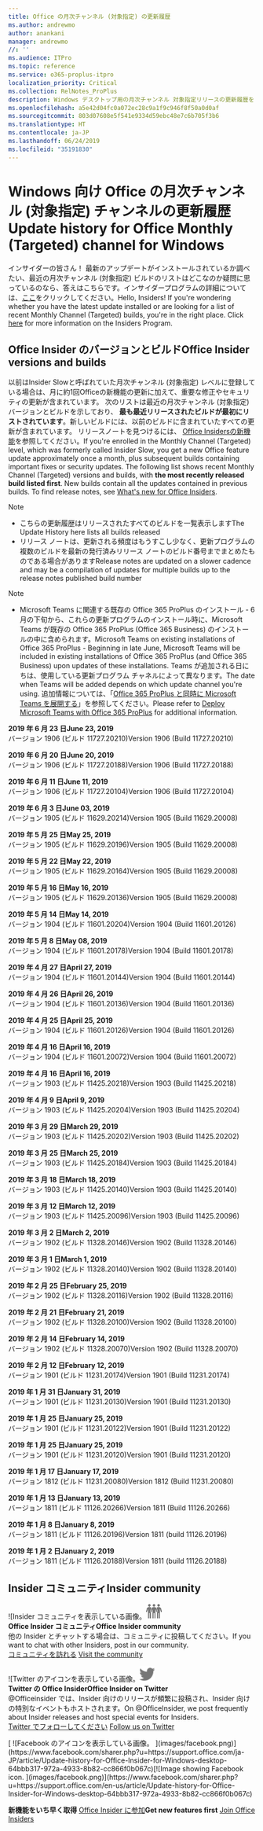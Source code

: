 ```yaml
---
title: Office の月次チャンネル (対象指定) の更新履歴
ms.author: andrewmo
author: anankani
manager: andrewmo
//: ''
ms.audience: ITPro
ms.topic: reference
ms.service: o365-proplus-itpro
localization_priority: Critical
ms.collection: RelNotes_ProPlus
description: Windows デスクトップ用の月次チャンネル 対象指定リリースの更新履歴を Insider の皆様に提供します。
ms.openlocfilehash: a5e42d04fc0a072ec28c9a1f9c946f8f50a0d0af
ms.sourcegitcommit: 803d07608e5f541e9334d59ebc48e7c6b705f3b6
ms.translationtype: HT
ms.contentlocale: ja-JP
ms.lasthandoff: 06/24/2019
ms.locfileid: "35191830"
---
```

# <a name="update-history-for-office-monthly-targeted-channel-for-windows"></a><span data-ttu-id="64acf-103">Windows 向け Office の月次チャンネル (対象指定) チャンネルの更新履歴</span><span class="sxs-lookup"><span data-stu-id="64acf-103">Update history for Office Monthly (Targeted) channel for Windows</span></span>

<span data-ttu-id="64acf-p101">インサイダーの皆さん！ 最新のアップデートがインストールされているか調べたい、最近の月次チャンネル (対象指定) ビルドのリストはどこなのか疑問に思っているのなら、答えはこちらです。インサイダープログラムの詳細については、[ここ](https://insider.office.com/)をクリックしてください。</span><span class="sxs-lookup"><span data-stu-id="64acf-p101">Hello, Insiders! If you're wondering whether you have the latest update installed or are looking for a list of recent Monthly Channel (Targeted) builds, you're in the right place. Click [here](https://insider.office.com/) for more information on the Insiders Program.</span></span>

## <a name="office-insider-versions-and-builds"></a><span data-ttu-id="64acf-107">Office Insider のバージョンとビルド</span><span class="sxs-lookup"><span data-stu-id="64acf-107">Office Insider versions and builds</span></span>

<span data-ttu-id="64acf-p102">以前はInsider Slowと呼ばれていた月次チャンネル (対象指定) レベルに登録している場合は、月に約1回Officeの新機能の更新に加えて、重要な修正やセキュリティの更新が含まれています。 次のリストは最近の月次チャンネル (対象指定) バージョンとビルドを示しており、 **最も最近リリースされたビルドが最初にリストされています**。新しいビルドには、以前のビルドに含まれていたすべての更新が含まれています。 リリースノートを見つけるには、 [Office Insidersの新機能](https://support.office.com/ja-JP/article/what-s-new-for-office-insiders-c152d1e2-96ff-4ce9-8c14-e74e13847a24)を参照してください。</span><span class="sxs-lookup"><span data-stu-id="64acf-p102">If you're enrolled in the Monthly Channel (Targeted) level, which was formerly called Insider Slow, you get a new Office feature update approximately once a month, plus subsequent builds containing important fixes or security updates. The following list shows recent Monthly Channel (Targeted) versions and builds, with **the most recently released build listed first**. New builds contain all the updates contained in previous builds. To find release notes, see [What's new for Office Insiders](https://support.office.com/en-us/article/what-s-new-for-office-insiders-c152d1e2-96ff-4ce9-8c14-e74e13847a24).</span></span>

> [!NOTE]
> - <span data-ttu-id="64acf-112">こちらの更新履歴はリリースされたすべてのビルドを一覧表示します</span><span class="sxs-lookup"><span data-stu-id="64acf-112">The Update History here lists all builds released</span></span>
> - <span data-ttu-id="64acf-113">リリース ノートは、更新される頻度はもうすこし少なく、更新プログラムの複数のビルドを最新の発行済みリリース ノートのビルド番号までまとめたものである場合があります</span><span class="sxs-lookup"><span data-stu-id="64acf-113">Release notes are updated on a slower cadence and may be a compilation of updates for multiple builds up to the release notes published build number</span></span>

 > [!NOTE]
> - <span data-ttu-id="64acf-114">Microsoft Teams に関連する既存の Office 365 ProPlus のインストール - 6 月の下旬から、これらの更新プログラムのインストール時に、Microsoft Teams が既存の Office 365 ProPlus (Office 365 Business) のインストールの中に含められます。</span><span class="sxs-lookup"><span data-stu-id="64acf-114">Microsoft Teams on existing installations of Office 365 ProPlus - Beginning in late June, Microsoft Teams will be included in existing installations of Office 365 ProPlus (and Office 365 Business) upon updates of these installations.</span></span> <span data-ttu-id="64acf-115">Teams が追加される日にちは、使用している更新プログラム チャネルによって異なります。</span><span class="sxs-lookup"><span data-stu-id="64acf-115">The date when Teams will be added depends on which update channel you're using.</span></span> <span data-ttu-id="64acf-116">追加情報については、「[Office 365 ProPlus と同時に Microsoft Teams を展開する](https://docs.microsoft.com/ja-JP/deployoffice/teams-install)」を参照してください。</span><span class="sxs-lookup"><span data-stu-id="64acf-116">Please refer to [Deploy Microsoft Teams with Office 365 ProPlus](https://docs.microsoft.com/en-us/deployoffice/teams-install) for additional information.</span></span>

[//]: # (削除禁止)

<span data-ttu-id="64acf-118">**2019 年 6 月 23 日**</span><span class="sxs-lookup"><span data-stu-id="64acf-118">**June 23, 2019**</span></span><br/>
<span data-ttu-id="64acf-119">バージョン 1906 (ビルド 11727.20210)</span><span class="sxs-lookup"><span data-stu-id="64acf-119">Version 1906 (Build 11727.20210)</span></span><br/>

<span data-ttu-id="64acf-120">**2019 年 6 月 20 日**</span><span class="sxs-lookup"><span data-stu-id="64acf-120">**June 20, 2019**</span></span><br/>
<span data-ttu-id="64acf-121">バージョン 1906 (ビルド 11727.20188)</span><span class="sxs-lookup"><span data-stu-id="64acf-121">Version 1906 (Build 11727.20188)</span></span><br/>

<span data-ttu-id="64acf-122">**2019 年 6 月 11 日**</span><span class="sxs-lookup"><span data-stu-id="64acf-122">**June 11, 2019**</span></span><br/>
<span data-ttu-id="64acf-123">バージョン 1906 (ビルド 11727.20104)</span><span class="sxs-lookup"><span data-stu-id="64acf-123">Version 1906 (Build 11727.20104)</span></span><br/>

<span data-ttu-id="64acf-124">**2019 年 6 月 3 日**</span><span class="sxs-lookup"><span data-stu-id="64acf-124">**June 03, 2019**</span></span><br/>
<span data-ttu-id="64acf-125">バージョン 1905 (ビルド 11629.20214)</span><span class="sxs-lookup"><span data-stu-id="64acf-125">Version 1905 (Build 11629.20008)</span></span><br/>

<span data-ttu-id="64acf-126">**2019 年 5 月 25 日**</span><span class="sxs-lookup"><span data-stu-id="64acf-126">**May 25, 2019**</span></span><br/>
<span data-ttu-id="64acf-127">バージョン 1905 (ビルド 11629.20196)</span><span class="sxs-lookup"><span data-stu-id="64acf-127">Version 1905 (Build 11629.20008)</span></span><br/>

<span data-ttu-id="64acf-128">**2019 年 5 月 22 日**</span><span class="sxs-lookup"><span data-stu-id="64acf-128">**May 22, 2019**</span></span><br/> <span data-ttu-id="64acf-129">バージョン 1905 (ビルド 11629.20164)</span><span class="sxs-lookup"><span data-stu-id="64acf-129">Version 1905 (Build 11629.20008)</span></span><br/>

<span data-ttu-id="64acf-130">**2019 年 5 月 16 日**</span><span class="sxs-lookup"><span data-stu-id="64acf-130">**May 16, 2019**</span></span><br/>
<span data-ttu-id="64acf-131">バージョン 1905 (ビルド 11629.20136)</span><span class="sxs-lookup"><span data-stu-id="64acf-131">Version 1905 (Build 11629.20008)</span></span><br/>

<span data-ttu-id="64acf-132">**2019 年 5 月 14 日**</span><span class="sxs-lookup"><span data-stu-id="64acf-132">**May 14, 2019**</span></span><br/>
<span data-ttu-id="64acf-133">バージョン 1904 (ビルド 11601.20204)</span><span class="sxs-lookup"><span data-stu-id="64acf-133">Version 1904 (Build 11601.20126)</span></span><br/>

<span data-ttu-id="64acf-134">**2019 年 5 月 8 日**</span><span class="sxs-lookup"><span data-stu-id="64acf-134">**May 08, 2019**</span></span><br/>
<span data-ttu-id="64acf-135">バージョン 1904 (ビルド 11601.20178)</span><span class="sxs-lookup"><span data-stu-id="64acf-135">Version 1904 (Build 11601.20178)</span></span><br/>

<span data-ttu-id="64acf-136">**2019 年 4 月 27 日**</span><span class="sxs-lookup"><span data-stu-id="64acf-136">**April 27, 2019**</span></span><br/>
<span data-ttu-id="64acf-137">バージョン 1904 (ビルド 11601.20144)</span><span class="sxs-lookup"><span data-stu-id="64acf-137">Version 1904 (Build 11601.20144)</span></span><br/>

<span data-ttu-id="64acf-138">**2019 年 4 月 26 日**</span><span class="sxs-lookup"><span data-stu-id="64acf-138">**April 26, 2019**</span></span><br/>
<span data-ttu-id="64acf-139">バージョン 1904 (ビルド 11601.20136)</span><span class="sxs-lookup"><span data-stu-id="64acf-139">Version 1904 (Build 11601.20136)</span></span><br/>

<span data-ttu-id="64acf-140">**2019 年 4 月 25 日**</span><span class="sxs-lookup"><span data-stu-id="64acf-140">**April 25, 2019**</span></span><br/>
<span data-ttu-id="64acf-141">バージョン 1904 (ビルド 11601.20126)</span><span class="sxs-lookup"><span data-stu-id="64acf-141">Version 1904 (Build 11601.20126)</span></span><br/>

<span data-ttu-id="64acf-142">**2019 年 4 月 16 日**</span><span class="sxs-lookup"><span data-stu-id="64acf-142">**April 16, 2019**</span></span><br/>
<span data-ttu-id="64acf-143">バージョン 1904 (ビルド 11601.20072)</span><span class="sxs-lookup"><span data-stu-id="64acf-143">Version 1904 (Build 11601.20072)</span></span><br/>

<span data-ttu-id="64acf-144">**2019 年 4 月 16 日**</span><span class="sxs-lookup"><span data-stu-id="64acf-144">**April 16, 2019**</span></span><br/>
<span data-ttu-id="64acf-145">バージョン 1903 (ビルド 11425.20218)</span><span class="sxs-lookup"><span data-stu-id="64acf-145">Version 1903 (Build 11425.20218)</span></span><br/>

<span data-ttu-id="64acf-146">**2019 年 4 月 9 日**</span><span class="sxs-lookup"><span data-stu-id="64acf-146">**April 9, 2019**</span></span><br/>
<span data-ttu-id="64acf-147">バージョン 1903 (ビルド 11425.20204)</span><span class="sxs-lookup"><span data-stu-id="64acf-147">Version 1903 (Build 11425.20204)</span></span><br/>

<span data-ttu-id="64acf-148">**2019 年 3 月 29 日**</span><span class="sxs-lookup"><span data-stu-id="64acf-148">**March 29, 2019**</span></span><br/> <span data-ttu-id="64acf-149">バージョン 1903 (ビルド 11425.20202)</span><span class="sxs-lookup"><span data-stu-id="64acf-149">Version 1903 (Build 11425.20202)</span></span><br/>

<span data-ttu-id="64acf-150">**2019 年 3 月 25 日**</span><span class="sxs-lookup"><span data-stu-id="64acf-150">**March 25, 2019**</span></span><br/> <span data-ttu-id="64acf-151">バージョン 1903 (ビルド 11425.20184)</span><span class="sxs-lookup"><span data-stu-id="64acf-151">Version 1903 (Build 11425.20184)</span></span><br/>

<span data-ttu-id="64acf-152">**2019 年 3 月 18 日**</span><span class="sxs-lookup"><span data-stu-id="64acf-152">**March 18, 2019**</span></span><br/> <span data-ttu-id="64acf-153">バージョン 1903 (ビルド 11425.20140)</span><span class="sxs-lookup"><span data-stu-id="64acf-153">Version 1903 (Build 11425.20140)</span></span><br/>

<span data-ttu-id="64acf-154">**2019 年 3 月 12 日**</span><span class="sxs-lookup"><span data-stu-id="64acf-154">**March 12, 2019**</span></span><br/> <span data-ttu-id="64acf-155">バージョン 1903 (ビルド 11425.20096)</span><span class="sxs-lookup"><span data-stu-id="64acf-155">Version 1903 (Build 11425.20096)</span></span><br/>

<span data-ttu-id="64acf-156">**2019 年 3 月 2 日**</span><span class="sxs-lookup"><span data-stu-id="64acf-156">**March 2, 2019**</span></span><br/> <span data-ttu-id="64acf-157">バージョン 1902 (ビルド 11328.20146)</span><span class="sxs-lookup"><span data-stu-id="64acf-157">Version 1902 (Build 11328.20146)</span></span><br/>

<span data-ttu-id="64acf-158">**2019 年 3 月 1 日**</span><span class="sxs-lookup"><span data-stu-id="64acf-158">**March 1, 2019**</span></span><br/> <span data-ttu-id="64acf-159">バージョン 1902 (ビルド 11328.20140)</span><span class="sxs-lookup"><span data-stu-id="64acf-159">Version 1902 (Build 11328.20140)</span></span><br/>

<span data-ttu-id="64acf-160">**2019 年 2 月 25 日**</span><span class="sxs-lookup"><span data-stu-id="64acf-160">**February 25, 2019**</span></span><br/> <span data-ttu-id="64acf-161">バージョン 1902 (ビルド 11328.20116)</span><span class="sxs-lookup"><span data-stu-id="64acf-161">Version 1902 (Build 11328.20116)</span></span><br/>

<span data-ttu-id="64acf-162">**2019 年 2 月 21 日**</span><span class="sxs-lookup"><span data-stu-id="64acf-162">**February 21, 2019**</span></span><br/> <span data-ttu-id="64acf-163">バージョン 1902 (ビルド 11328.20100)</span><span class="sxs-lookup"><span data-stu-id="64acf-163">Version 1902 (Build 11328.20100)</span></span><br/>

<span data-ttu-id="64acf-164">**2019 年 2 月 14 日**</span><span class="sxs-lookup"><span data-stu-id="64acf-164">**February 14, 2019**</span></span><br/> <span data-ttu-id="64acf-165">バージョン 1902 (ビルド 11328.20070)</span><span class="sxs-lookup"><span data-stu-id="64acf-165">Version 1902 (Build 11328.20070)</span></span><br/>

<span data-ttu-id="64acf-166">**2019 年 2 月 12 日**</span><span class="sxs-lookup"><span data-stu-id="64acf-166">**February 12, 2019**</span></span><br/> <span data-ttu-id="64acf-167">バージョン 1901 (ビルド 11231.20174)</span><span class="sxs-lookup"><span data-stu-id="64acf-167">Version 1901 (Build 11231.20174)</span></span><br/>

<span data-ttu-id="64acf-168">**2019 年 1 月 31 日**</span><span class="sxs-lookup"><span data-stu-id="64acf-168">**January 31, 2019**</span></span><br/> <span data-ttu-id="64acf-169">バージョン 1901 (ビルド 11231.20130)</span><span class="sxs-lookup"><span data-stu-id="64acf-169">Version 1901 (Build 11231.20130)</span></span><br/> 

<span data-ttu-id="64acf-170">**2019 年 1 月 25 日**</span><span class="sxs-lookup"><span data-stu-id="64acf-170">**January 25, 2019**</span></span><br/> <span data-ttu-id="64acf-171">バージョン 1901 (ビルド 11231.20122)</span><span class="sxs-lookup"><span data-stu-id="64acf-171">Version 1901 (Build 11231.20122)</span></span><br/> 

<span data-ttu-id="64acf-172">**2019 年 1 月 25 日**</span><span class="sxs-lookup"><span data-stu-id="64acf-172">**January 25, 2019**</span></span><br/> <span data-ttu-id="64acf-173">バージョン 1901 (ビルド 11231.20120)</span><span class="sxs-lookup"><span data-stu-id="64acf-173">Version 1901 (Build 11231.20120)</span></span><br/> 

<span data-ttu-id="64acf-174">**2019 年 1 月 17 日**</span><span class="sxs-lookup"><span data-stu-id="64acf-174">**January 17, 2019**</span></span><br/> <span data-ttu-id="64acf-175">バージョン 1812 (ビルド 11231.20080)</span><span class="sxs-lookup"><span data-stu-id="64acf-175">Version 1812 (Build 11231.20080)</span></span><br/> 

<span data-ttu-id="64acf-176">**2019 年 1 月 13 日**</span><span class="sxs-lookup"><span data-stu-id="64acf-176">**January 13, 2019**</span></span><br/> <span data-ttu-id="64acf-177">バージョン 1811 (ビルド 11126.20266)</span><span class="sxs-lookup"><span data-stu-id="64acf-177">Version 1811 (Build 11126.20266)</span></span><br/>

<span data-ttu-id="64acf-178">**2019 年 1 月 8 日**</span><span class="sxs-lookup"><span data-stu-id="64acf-178">**January 8, 2019**</span></span><br/> <span data-ttu-id="64acf-179">バージョン 1811 (ビルド 11126.20196)</span><span class="sxs-lookup"><span data-stu-id="64acf-179">Version 1811 (build 11126.20196)</span></span><br/> 

<span data-ttu-id="64acf-180">**2019 年 1 月 2 日**</span><span class="sxs-lookup"><span data-stu-id="64acf-180">**January 2, 2019**</span></span><br/> <span data-ttu-id="64acf-181">バージョン 1811 (ビルド 11126.20188)</span><span class="sxs-lookup"><span data-stu-id="64acf-181">Version 1811 (build 11126.20188)</span></span><br/> 


## <a name="insider-community"></a><span data-ttu-id="64acf-182">Insider コミュニティ</span><span class="sxs-lookup"><span data-stu-id="64acf-182">Insider community</span></span>

<span data-ttu-id="64acf-183">![Insider コミュニティを表示している画像。</span><span class="sxs-lookup"><span data-stu-id="64acf-183">![Image showing insider community.</span></span> ](images/insidercommunity.png)<br/>
<span data-ttu-id="64acf-184">**Office Insider コミュニティ**</span><span class="sxs-lookup"><span data-stu-id="64acf-184">**Office Insider community**</span></span><br/> <span data-ttu-id="64acf-185">他の Insider とチャットする場合は、コミュニティに投稿してください。</span><span class="sxs-lookup"><span data-stu-id="64acf-185">If you want to chat with other Insiders, post in our community.</span></span><br/><span data-ttu-id="64acf-186"> 
[コミュニティを訪れる](https://go.microsoft.com/fwlink/?linkid=843493)</span><span class="sxs-lookup"><span data-stu-id="64acf-186"> 
[Visit the community](https://go.microsoft.com/fwlink/?linkid=843493)</span></span><br/> 

<span data-ttu-id="64acf-187">![Twitter のアイコンを表示している画像。</span><span class="sxs-lookup"><span data-stu-id="64acf-187">![Image showing twitter icon.</span></span> ](images/twitter.png)<br/>
<span data-ttu-id="64acf-188">**Twitter の Office Insider**</span><span class="sxs-lookup"><span data-stu-id="64acf-188">**Office Insider on Twitter**</span></span><br/> <span data-ttu-id="64acf-189">@Officeinsider では、Insider 向けのリリースが頻繁に投稿され、Insider 向けの特別なイベントもホストされます。</span><span class="sxs-lookup"><span data-stu-id="64acf-189">On @OfficeInsider, we post frequently about Insider releases and host special events for Insiders.</span></span><br/><span data-ttu-id="64acf-190"> 
[Twitter でフォローしてください](https://go.microsoft.com/fwlink/?linkid=717717)</span><span class="sxs-lookup"><span data-stu-id="64acf-190"> 
[Follow us on Twitter](https://go.microsoft.com/fwlink/?linkid=717717)</span></span><br/> 

<span data-ttu-id="64acf-191">
  [
  ![Facebook のアイコンを表示している画像。 ](images/facebook.png)](https://www.facebook.com/sharer.php?u=https://support.office.com/ja-JP/article/Update-history-for-Office-Insider-for-Windows-desktop-64bbb317-972a-4933-8b82-cc866f0b067c)</span><span class="sxs-lookup"><span data-stu-id="64acf-191">[![Image showing Facebook icon. ](images/facebook.png)](https://www.facebook.com/sharer.php?u=https://support.office.com/en-us/article/Update-history-for-Office-Insider-for-Windows-desktop-64bbb317-972a-4933-8b82-cc866f0b067c)</span></span>       


<span data-ttu-id="64acf-192">**新機能をいち早く取得**
[Office Insider に参加](https://insider.office.com/)</span><span class="sxs-lookup"><span data-stu-id="64acf-192">**Get new features first**
[Join Office Insiders](https://insider.office.com/)</span></span>
